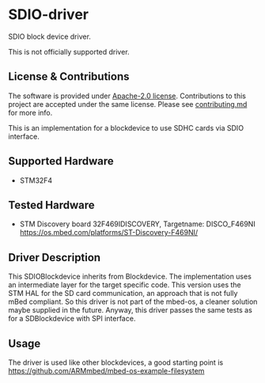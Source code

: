# SDIO-driver

SDIO block device driver. 

This is not officially supported driver.

## License & Contributions 

The software is provided under [Apache-2.0 license](LICENSE). Contributions to this project are accepted under the same license. Please see [contributing.md](CONTRIBUTING.md) for more info.

This is an implementation for a blockdevice to use SDHC cards via SDIO interface.

## Supported Hardware
- STM32F4 

## Tested Hardware
- STM Discovery board 32F469IDISCOVERY, Targetname: DISCO_F469NI
  https://os.mbed.com/platforms/ST-Discovery-F469NI/
  
  
## Driver Description
This SDIOBlockdevice inherits from Blockdevice. The implementation uses an intermediate layer for the target specific code. This version uses the STM HAL 
for the SD card communication, an approach that is not fully mBed compliant. So this driver is not part of the mbed-os, a cleaner solution maybe supplied in the future. Anyway, this driver passes the same tests as for a SDBlockdevice with SPI interface.

## Usage
The driver is used like other blockdevices, a good starting point is https://github.com/ARMmbed/mbed-os-example-filesystem


